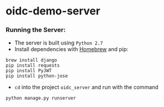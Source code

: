 # oidc-demo-server

### Running the Server:
  - The server is built using ` Python 2.7 `
  - Install dependencies with [Homebrew](https://www.brew.sh) and pip:
```
brew install django
pip install requests
pip install PyJWT
pip install python-jose
```
  - ` cd ` into the project `oidc_server` and run with the command
  ```
  python manage.py runserver
  ```
